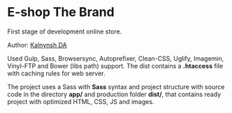 <h1>E-shop The Brand</h1>
<p>First stage of development online store.</p>

<!-- <p>
	<img src="" alt="Preview image">
</p> -->

<p>Author: 
	<a href="https://github.com/kalnynsh/" target="_blank">
		Kalnynsh DA
	</a>
</p>

<p>Used Gulp, Sass, Browsersync, Autoprefixer, Clean-CSS, Uglify, Imagemin, Vinyl-FTP and Bower (libs path) support. The dist contains a <strong>.htaccess</strong> file with caching rules for web server.</p>

<p>The project uses a Sass with <strong>Sass</strong> syntax and project structure with source code in the directory <strong>app/</strong> and production folder <strong>dist/</strong>, that contains ready project with optimized HTML, CSS, JS and images.</p>
